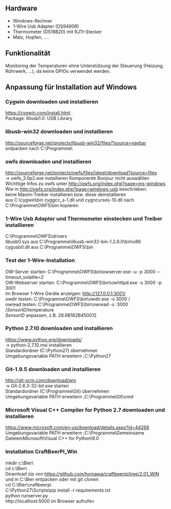 ## Hardware
* Windows-Rechner
* 1-Wire Usb Adapter (DS9490R)
* Thermometer (DS18B20) mit RJ11-Stecker
* Malz, Hopfen, ....  

## Funktionalität
Monitoring der Temperaturen ohne Unterstützung der Steuerung (Heizung, Rührwerk, ...), da keine GPIOs verwendet werden.  
## Anpassung für Installation auf Windows
### Cygwin downloaden und installieren 
https://cygwin.com/install.html  
Package: libusb1.0: USB Library 
### libusb-win32 downloaden und installieren
http://sourceforge.net/projects/libusb-win32/files/?source=navbar  
entpacken nach C:\Programme\
### owfs downloaden und installieren
http://sourceforge.net/projects/owfs/files/latest/download?source=files  
-> owfs_3.0p2.exe installieren Komponente Bonjour nicht auswählen  
Wichttige Infos zu owfs unter http://owfs.org/index.php?page=ms-windows  
Wie in http://owfs.org/index.php?page=windows-usb beschrieben:  
keine Maxim-Treiber installieren bzw. diese deinstallieren  
aus C:\cygwin\bin cyggcc_s-1.dll und cygncurses-10.dll nach C:\Programme\OWFS\bin kopieren  
### 1-Wire Usb Adapter und Thermometer einstecken und Treiber installieren
C:\Programme\OWFS\drivers  
libusb0.sys aus C:\Programme\libusb-win32-bin-1.2.6.0\bin\x86  
cygusb0.dll aus C:\Programme\OWFS\bin
### Test der 1-Wire-Installation
OW-Server starten: C:\Programme\OWFS\bin\owserver.exe -u -p 3000 --timeout_volatile=2  
OW-Webserver starten: C:\Programme\OWFS\bin\owhttpd.exe -s 3000 -p 3001  
Im Browser 1-Wire Geräte anzeigen: http://127.0.0.1:3001/  
owdir testen:  C:\Programme\OWFS\bin\owdir.exe -s 3000 /  
owread testen:   C:\Programme\OWFS\bin\owread -s :3000 /_SensorID_/temperature  
_SensorID_ anpassen, z.B. 28.6B182B450012

### Python 2.7.10 downloaden und installieren
https://www.python.org/downloads/  
-> python-2.7.10.msi installieren  
Standardordner (C:\Python27\) übernehmen  
Umgebungsvariable PATH erweitern ;C:\Python27
### Git-1.9.5 downloaden und installieren 
http://git-scm.com/download/win  
-> Git-2.6.3-32-bit.exe  starten  
Standardordner (C:\Programme\Git) übernehmen  
Umgebungsvariable PATH erweitern ;C:\Programme\Git\cmd
### Microsoft Visual C++ Compiler for Python 2.7 downloaden und installieren
https://www.microsoft.com/en-us/download/details.aspx?id=44266  
Umgebungsvariable PATH erweitern ;C:\Programme\Gemeinsame Dateien\Microsoft\Visual C++ for Python\9.0  
###  Installation CraftBeerPI_Win
mkdir c:\Bier\  
cd c:\Bier\  
Download zip von https://github.com/homawa/craftbeerpi/tree/2.01_WIN und in C:\Bier entpacken oder mit git clonen  
cd C:\Bier\craftbeerpi  
C:\Python27\Scripts\pip install -r requirements.txt   
python runserver.py  
http://localhost:5000 im Browser aufrufen
